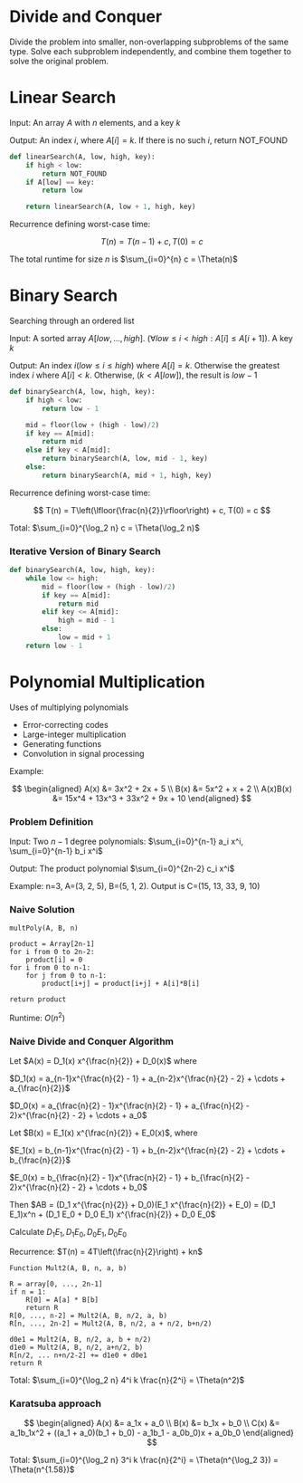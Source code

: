 # Divide and Conquer

Divide the problem into smaller, non-overlapping subproblems of the same type. Solve each subproblem independently, and combine them together to solve the original problem.

# Linear Search

Input: An array $A$ with $n$ elements, and a key $k$

Output: An index $i$, where $A[i] = k$. If there is no such $i$, return NOT_FOUND

```python
def linearSearch(A, low, high, key):
    if high < low:
        return NOT_FOUND
    if A[low] == key:
        return low

    return linearSearch(A, low + 1, high, key)
```

Recurrence defining worst-case time:

$$
T(n) = T(n-1) + c, T(0) = c
$$

The total runtime for size $n$ is $\sum_{i=0}^{n} c  = \Theta(n)$

# Binary Search

Searching through an ordered list

Input: A sorted array $A[low, ..., high]$. ($\forall low \le i < high: A[i] \le A[i+1]$). A key $k$

Output: An index $i (low \le i \le high)$ where $A[i] = k$. Otherwise the greatest index $i$ where $A[i] < k$. Otherwise, ($k < A[low]$), the result is $low - 1$

```python
def binarySearch(A, low, high, key):
    if high < low:
        return low - 1

    mid = floor(low + (high - low)/2)
    if key == A[mid]:
        return mid
    else if key < A[mid]:
        return binarySearch(A, low, mid - 1, key)
    else:
        return binarySearch(A, mid + 1, high, key)
```

Recurrence defining worst-case time:

$$
T(n) = T\left(\lfloor{\frac{n}{2}}\rfloor\right) + c, T(0) = c
$$

Total: $\sum_{i=0}^{\log_2 n} c = \Theta(\log_2 n)$

### Iterative Version of Binary Search

```python
def binarySearch(A, low, high, key):
    while low <= high:
        mid = floor(low + (high - low)/2)
        if key == A[mid]:
            return mid
        elif key <= A[mid]:
            high = mid - 1
        else:
            low = mid + 1
    return low - 1
```

# Polynomial Multiplication

Uses of multiplying polynomials

-   Error-correcting codes
-   Large-integer multiplication
-   Generating functions
-   Convolution in signal processing

Example:

$$
\begin{aligned}
A(x) &= 3x^2 + 2x + 5 \\
B(x) &= 5x^2 + x + 2 \\
A(x)B(x) &= 15x^4 + 13x^3 + 33x^2 + 9x + 10
\end{aligned}
$$

### Problem Definition

Input: Two $n-1$ degree polynomials: $\sum_{i=0}^{n-1} a_i x^i, \sum_{i=0}^{n-1} b_i x^i$

Output: The product polynomial $\sum_{i=0}^{2n-2} c_i x^i$

Example: n=3, A=(3, 2, 5), B=(5, 1, 2). Output is C=(15, 13, 33, 9, 10)

### Naive Solution

```
multPoly(A, B, n)

product = Array[2n-1]
for i from 0 to 2n-2:
    product[i] = 0
for i from 0 to n-1:
    for j from 0 to n-1:
        product[i+j] = product[i+j] + A[i]*B[i]

return product
```

Runtime: $O(n^2)$

### Naive Divide and Conquer Algorithm

Let $A(x) = D_1(x) x^{\frac{n}{2}} + D_0(x)$ where

$D_1(x) = a_{n-1}x^{\frac{n}{2} - 1} + a_{n-2}x^{\frac{n}{2} - 2} + \cdots + a_{\frac{n}{2}}$

$D_0(x) = a_{\frac{n}{2} - 1}x^{\frac{n}{2} - 1} + a_{\frac{n}{2} - 2}x^{\frac{n}{2} - 2} + \cdots + a_0$

Let $B(x) = E_1(x) x^{\frac{n}{2}} + E_0(x)$, where

$E_1(x) = b_{n-1}x^{\frac{n}{2} - 1} + b_{n-2}x^{\frac{n}{2} - 2} + \cdots + b_{\frac{n}{2}}$

$E_0(x) = b_{\frac{n}{2} - 1}x^{\frac{n}{2} - 1} + b_{\frac{n}{2} - 2}x^{\frac{n}{2} - 2} + \cdots + b_0$

Then $AB = (D_1 x^{\frac{n}{2}} + D_0)(E_1 x^{\frac{n}{2}} + E_0) = (D_1 E_1)x^n + (D_1 E_0 + D_0 E_1) x^{\frac{n}{2}} + D_0 E_0$

Calculate $D_1 E_1, D_1 E_0, D_0 E_1,  D_0 E_0$

Recurrence: $T(n) = 4T\left(\frac{n}{2}\right) + kn$

```
Function Mult2(A, B, n, a, b)

R = array[0, ..., 2n-1]
if n = 1:
    R[0] = A[a] * B[b]
    return R
R[0, ..., n-2] = Mult2(A, B, n/2, a, b)
R[n, ..., 2n-2] = Mult2(A, B, n/2, a + n/2, b+n/2)

d0e1 = Mult2(A, B, n/2, a, b + n/2)
d1e0 = Mult2(A, B, n/2, a+n/2, b)
R[n/2, ... n+n/2-2] += d1e0 + d0e1
return R
```

Total: $\sum_{i=0}^{\log_2 n} 4^i k \frac{n}{2^i} = \Theta(n^2)$

### Karatsuba approach

$$
\begin{aligned}
A(x) &= a_1x + a_0 \\
B(x) &= b_1x + b_0 \\
C(x) &= a_1b_1x^2 + ((a_1 + a_0)(b_1 + b_0) - a_1b_1 - a_0b_0)x + a_0b_0
\end{aligned}
$$

Total: $\sum_{i=0}^{\log_2 n} 3^i k \frac{n}{2^i} = \Theta(n^{\log_2 3}) = \Theta(n^{1.58})$
